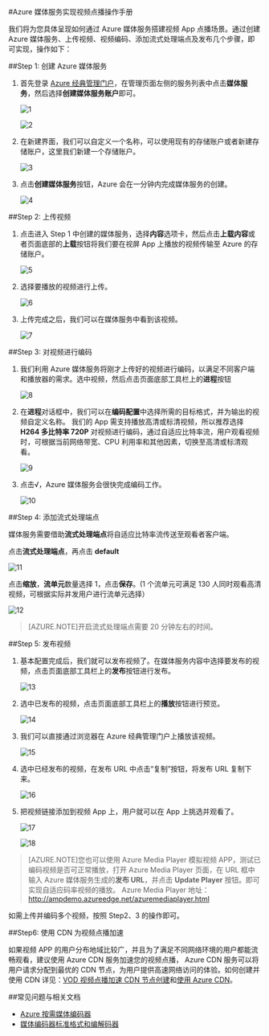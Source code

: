 <properties
	pageTitle="Azure 媒体服务实现视频点播操作手册"
    description=""
    services=""
    documentationCenter=""
    authors=""
    manager=""
    editor=""
    tags=""/>

<tags ms.service="multiple" ms.date="" wacn.date="08/10/2016"/>

#Azure 媒体服务实现视频点播操作手册

我们将为您具体呈现如何通过 Azure 媒体服务搭建视频 App 点播场景。通过创建 Azure 媒体服务、上传视频、视频编码、添加流式处理端点及发布几个步骤，即可实现，操作如下：

##Step 1: 创建 Azure 媒体服务

1. 首先登录 [Azure 经典管理门户](https://manage.windowsazure.cn/)，在管理页面左侧的服务列表中点击**媒体服务**，然后选择**创建媒体服务账户**即可。

	![1](./media/azure-media-services-on-demand-streaming/1.png)

	![2](./media/azure-media-services-on-demand-streaming/2.png)

2. 在新建界面，我们可以自定义一个名称，可以使用现有的存储账户或者新建存储账户，这里我们新建一个存储账户。 

	![3](./media/azure-media-services-on-demand-streaming/3.png)

3. 点击**创建媒体服务**按钮，Azure 会在一分钟内完成媒体服务的创建。

	![4](./media/azure-media-services-on-demand-streaming/4.png)

##Step 2: 上传视频
1. 点击进入 Step 1 中创建的媒体服务，选择**内容**选项卡，然后点击**上载内容**或者页面底部的**上载**按钮将我们要在视屏 App 上播放的视频传输至 Azure 的存储账户。

	![5](./media/azure-media-services-on-demand-streaming/5.png)

2. 选择要播放的视频进行上传。

	![6](./media/azure-media-services-on-demand-streaming/6.png)

3. 上传完成之后，我们可以在媒体服务中看到该视频。

	![7](./media/azure-media-services-on-demand-streaming/7.png)

##Step 3: 对视频进行编码

1. 我们利用 Azure 媒体服务将刚才上传好的视频进行编码，以满足不同客户端和播放器的需求。选中视频，然后点击页面底部工具栏上的**进程**按钮

	![8](./media/azure-media-services-on-demand-streaming/8.png)

2. 在**进程**对话框中，我们可以在**编码配置**中选择所需的目标格式，并为输出的视频自定义名称。
我们的 App 需支持播放高清或标清视频，所以推荐选择 **H264 多比特率 720P** 对视频进行编码，通过自适应比特率流，用户观看视频时，可根据当前网络带宽、CPU 利用率和其他因素，切换至高清或标清观看。

	![9](./media/azure-media-services-on-demand-streaming/9.png)

3. 点击√，Azure 媒体服务会很快完成编码工作。

	![10](./media/azure-media-services-on-demand-streaming/10.png)

##Step 4: 添加流式处理端点

媒体服务需要借助**流式处理端点**将自适应比特率流传送至观看者客户端。  

点击**流式处理端点**，再点击 **default**

![11](./media/azure-media-services-on-demand-streaming/11.png)

点击**缩放**，**流单元**数量选择 1，点击**保存**。(1 个流单元可满足 130 人同时观看高清视频，可根据实际并发用户进行流单元选择）

![12](./media/azure-media-services-on-demand-streaming/12.png)

>[AZURE.NOTE]开启流式处理端点需要 20 分钟左右的时间。

##Step 5: 发布视频

1. 基本配置完成后，我们就可以发布视频了。在媒体服务内容中选择要发布的视频，点击页面底部工具栏上的**发布**按钮进行发布。

	![13](./media/azure-media-services-on-demand-streaming/13.png)

2. 选中已发布的视频，点击页面底部工具栏上的**播放**按钮进行预览。

	![14](./media/azure-media-services-on-demand-streaming/14.png)

3. 我们可以直接通过浏览器在 Azure 经典管理门户上播放该视频。

	![15](./media/azure-media-services-on-demand-streaming/15.png)

4. 选中已经发布的视频，在发布 URL 中点击“复制”按钮，将发布 URL 复制下来。

	![16](./media/azure-media-services-on-demand-streaming/16.png)

5. 把视频链接添加到视频 App 上，用户就可以在 App 上挑选并观看了。

	![17](./media/azure-media-services-on-demand-streaming/17.png)

	![18](./media/azure-media-services-on-demand-streaming/18.png)

>[AZURE.NOTE]您也可以使用 Azure Media Player 模拟视频 APP，测试已编码视频是否可正常播放，打开 Azure Media Player 页面，在 URL 框中输入 Azure 媒体服务生成的**发布 URL**，并点击 **Update Player** 按钮。即可实现自适应码率视频的播放。 Azure Media Player 地址：http://ampdemo.azureedge.net/azuremediaplayer.html

如需上传并编码多个视频，按照 Step2、3 的操作即可。

##Step6: 使用 CDN 为视频点播加速

如果视频 APP 的用户分布地域比较广，并且为了满足不同网络环境的用户都能流畅观看，建议使用 Azure CDN 服务加速您的视频点播， Azure CDN 服务可以将用户请求分配到最优的 CDN 节点，为用户提供高速网络访问的体验。如何创建并使用 CDN 详见：[VOD 视频点播加速 CDN 节点创建](/documentation/articles/cdn-how-to-create-VOD-CDN-endpoint/)和[使用 Azure CDN](/documentation/articles/cdn-how-to-use/)。

##常见问题与相关文档

- [Azure 按需媒体编码器](/documentation/articles/media-services-encode-asset/)
- [媒体编码器标准格式和编解码器](/documentation/articles/media-services-media-encoder-standard-formats/)
